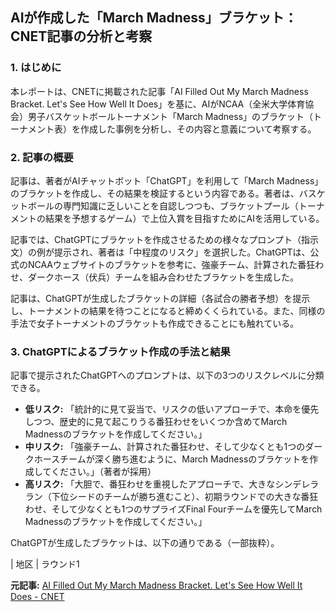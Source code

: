 ## AIが作成した「March Madness」ブラケット：CNET記事の分析と考察

### 1. はじめに

本レポートは、CNETに掲載された記事「AI Filled Out My March Madness Bracket. Let's See How Well It Does」を基に、AIがNCAA（全米大学体育協会）男子バスケットボールトーナメント「March Madness」のブラケット（トーナメント表）を作成した事例を分析し、その内容と意義について考察する。

### 2. 記事の概要

記事は、著者がAIチャットボット「ChatGPT」を利用して「March Madness」のブラケットを作成し、その結果を検証するという内容である。著者は、バスケットボールの専門知識に乏しいことを自認しつつも、ブラケットプール（トーナメントの結果を予想するゲーム）で上位入賞を目指すためにAIを活用している。

記事では、ChatGPTにブラケットを作成させるための様々なプロンプト（指示文）の例が提示され、著者は「中程度のリスク」を選択した。ChatGPTは、公式のNCAAウェブサイトのブラケットを参考に、強豪チーム、計算された番狂わせ、ダークホース（伏兵）チームを組み合わせたブラケットを生成した。

記事は、ChatGPTが生成したブラケットの詳細（各試合の勝者予想）を提示し、トーナメントの結果を待つことになると締めくくられている。また、同様の手法で女子トーナメントのブラケットも作成できることにも触れている。

### 3. ChatGPTによるブラケット作成の手法と結果

記事で提示されたChatGPTへのプロンプトは、以下の3つのリスクレベルに分類できる。

* **低リスク:** 「統計的に見て妥当で、リスクの低いアプローチで、本命を優先しつつ、歴史的に見て起こりうる番狂わせをいくつか含めてMarch Madnessのブラケットを作成してください。」
* **中リスク:** 「強豪チーム、計算された番狂わせ、そして少なくとも1つのダークホースチームが深く勝ち進むように、March Madnessのブラケットを作成してください。」（著者が採用）
* **高リスク:** 「大胆で、番狂わせを重視したアプローチで、大きなシンデレララン（下位シードのチームが勝ち進むこと）、初期ラウンドでの大きな番狂わせ、そして少なくとも1つのサプライズFinal Fourチームを優先してMarch Madnessのブラケットを作成してください。」

ChatGPTが生成したブラケットは、以下の通りである（一部抜粋）。

| 地区 | ラウンド1 

**元記事:** [AI Filled Out My March Madness Bracket. Let's See How Well It Does - CNET](https://www.cnet.com/tech/services-and-software/ai-filled-out-my-march-madness-bracket-lets-see-how-well-it-does/)